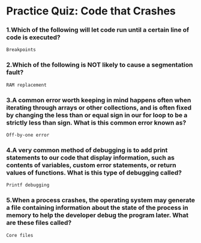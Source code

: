 # Practice Quiz: Code that Crashes

### 1.Which of the following will let code run until a certain line of code is executed?

    Breakpoints

### 2.Which of the following is NOT likely to cause a segmentation fault?

    RAM replacement

### 3.A common error worth keeping in mind happens often when iterating through arrays or other collections, and is often fixed by changing the less than or equal sign in our for loop to be a strictly less than sign. What is this common error known as?

    Off-by-one error

### 4.A very common method of debugging is to add print statements to our code that display information, such as contents of variables, custom error statements, or return values of functions. What is this type of debugging called?

    Printf debugging

### 5.When a process crashes, the operating system may generate a file containing information about the state of the process in memory to help the developer debug the program later. What are these files called?

    Core files
